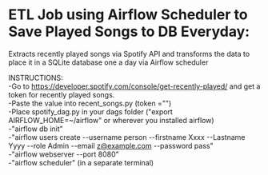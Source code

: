 # ETL Job using Airflow Scheduler to Save Played Songs to DB Everyday:
Extracts recently played songs via Spotify API and transforms the data to place it in a SQLite database one a day via Airflow scheduler

INSTRUCTIONS: <br />
-Go to https://developer.spotify.com/console/get-recently-played/ and get a token for recently played songs.  <br />
-Paste the value into recent_songs.py (token ="") <br />
-Place spotify_dag.py in your dags folder ("export AIRFLOW_HOME=~/airflow" or wherever you installed airflow) <br />
-"airflow db init" <br />
-"airflow users create --username person --firstname Xxxx --Lastname Yyyy --role Admin --email z@example.com --password pass" <br />
-"airflow webserver --port 8080" <br />
-"airflow scheduler" (in a separate terminal) <br />
